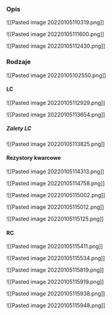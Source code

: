 ### Opis
![[Pasted image 20220105110319.png]]

![[Pasted image 20220105111600.png]]

![[Pasted image 20220105112430.png]]

### Rodzaje
![[Pasted image 20220105102550.png]]

#### LC
![[Pasted image 20220105112929.png]]

![[Pasted image 20220105113654.png]]

##### Zalety LC
![[Pasted image 20220105113825.png]]

#### Rezystory kwarcowe
![[Pasted image 20220105114313.png]]

![[Pasted image 20220105114758.png]]

![[Pasted image 20220105115002.png]]

![[Pasted image 20220105115012.png]]

![[Pasted image 20220105115125.png]]

#### RC
![[Pasted image 20220105115411.png]]

![[Pasted image 20220105115534.png]]

![[Pasted image 20220105115819.png]]

![[Pasted image 20220105115919.png]]

![[Pasted image 20220105115938.png]]

![[Pasted image 20220105115948.png]]